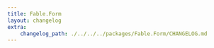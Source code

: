 ```yaml
---
title: Fable.Form
layout: changelog
extra:
    changelog_path: ./../../../packages/Fable.Form/CHANGELOG.md
---
```


